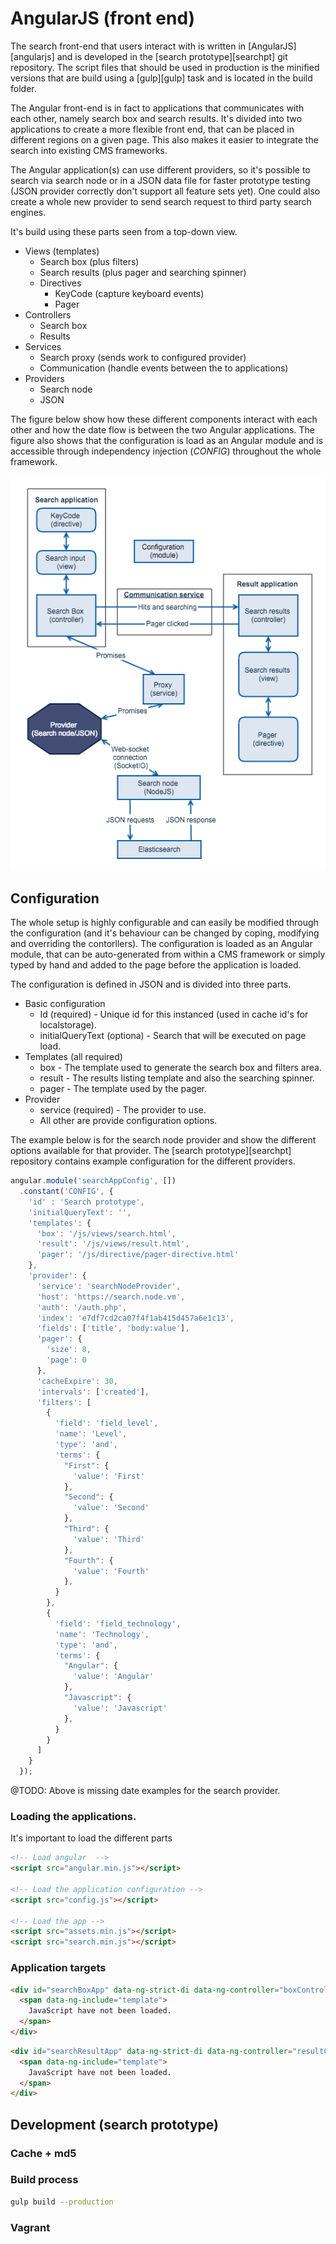 # AngularJS (front end)
The search front-end that users interact with is written in [AngularJS][angularjs] and is developed in the [search prototype][searchpt] git repository. The script files that should be used in production is the minified versions that are build using a [gulp][gulp] task and is located in the build folder.

The Angular front-end is in fact to applications that communicates with each other, namely search box and search results. It's divided into two applications to create a more flexible front end, that can be placed in different regions on a given page. This also makes it easier to integrate the search into existing CMS frameworks.

The Angular application(s) can use different providers, so it's possible to search via search node or in a JSON data file for faster prototype testing (JSON provider correctly don't support all feature sets yet). One could also create a whole new provider to send search request to third party search engines.

It's build using these parts seen from a top-down view.

* Views (templates)
    * Search box (plus filters)
    * Search results (plus pager and searching spinner)
    * Directives
        * KeyCode (capture keyboard events)
        * Pager
* Controllers
    * Search box
    * Results
* Services
    * Search proxy (sends work to configured provider)
    * Communication (handle events between the to applications)
* Providers
    * Search node
    * JSON

The figure below show how these different components interact with each other and how the date flow is between the two Angular applications. The figure also shows that the configuration is load as an Angular module and is accessible through independency injection (_CONFIG_) throughout the whole framework.

![Search node framework](./images/search_page.png "Search node framework")

## Configuration
The whole setup is highly configurable and can easily be modified through the configuration (and it's behaviour can be changed by coping, modifying and overriding the contorllers). The configuration is loaded as an Angular module, that can be auto-generated from within a CMS framework or simply typed by hand and added to the page before the application is loaded.

The configuration is defined in JSON and is divided into three parts.

* Basic configuration
    * Id (required) - Unique id for this instanced (used in cache id's for localstorage).
    * initialQueryText (optiona) - Search that will be executed on page load.
* Templates (all required)
    * box - The template used to generate the search box and filters area.
    * result - The results listing template and also the searching spinner.
    * pager - The template used by the pager.
* Provider
    * service (required) - The provider to use.
    * All other are provide configuration options.

The example below is for the search node provider and show the different options available for that provider. The [search prototype][searchpt] repository contains example configuration for the different providers.
```javascript
angular.module('searchAppConfig', [])
  .constant('CONFIG', {
    'id' : 'Search prototype',
    'initialQueryText': '',
    'templates': {
      'box': '/js/views/search.html',
      'result': '/js/views/result.html',
      'pager': '/js/directive/pager-directive.html'
    },
    'provider': {
      'service': 'searchNodeProvider',
      'host': 'https://search.node.vm',
      'auth': '/auth.php',
      'index': 'e7df7cd2ca07f4f1ab415d457a6e1c13',
      'fields': ['title', 'body:value'],
      'pager': {
        'size': 8,
        'page': 0
      },
      'cacheExpire': 30,
      'intervals': ['created'],
      'filters': [
        {
          'field': 'field_level',
          'name': 'Level',
          'type': 'and',
          'terms': {
            "First": {
              'value': 'First'
            },
            "Second": {
              'value': 'Second'
            },
            "Third": {
              'value': 'Third'
            },
            "Fourth": {
              'value': 'Fourth'
            },
          }
        },
        {
          'field': 'field_technology',
          'name': 'Technology',
          'type': 'and',
          'terms': {
            "Angular": {
              'value': 'Angular'
            },
            "Javascript": {
              'value': 'Javascript'
            },
          }
        }
      ]
    }
  });
```

@TODO: Above is missing date examples for the search provider.

### Loading the applications.
It's important to load the different parts

```html
<!-- Load angular  -->
<script src="angular.min.js"></script>

<!-- Load the application configuration -->
<script src="config.js"></script>

<!-- Load the app -->
<script src="assets.min.js"></script>
<script src="search.min.js"></script>
```

### Application targets

```html
<div id="searchBoxApp" data-ng-strict-di data-ng-controller="boxController">
  <span data-ng-include="template">
    JavaScript have not been loaded.
  </span>
</div>
```

```html
<div id="searchResultApp" data-ng-strict-di data-ng-controller="resultController" >
  <span data-ng-include="template">
    JavaScript have not been loaded.
  </span>
</div>
```

## Development (search prototype)

### Cache + md5


### Build process

```bash
gulp build --production
```

### Vagrant
